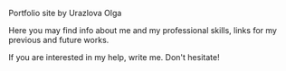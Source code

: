Portfolio site by Urazlova Olga

Here you may find info about me and my professional skills, links for my previous and future works.

If you are interested in my help, write me. Don't hesitate!

